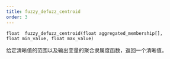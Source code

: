 ```yaml
---
title: fuzzy_defuzz_centroid
order: 3
---
```


`float  fuzzy_defuzz_centroid(float aggregated_membership[], float min_value, float max_value)`

给定清晰值的范围以及输出变量的聚合隶属度函数，返回一个清晰值。

